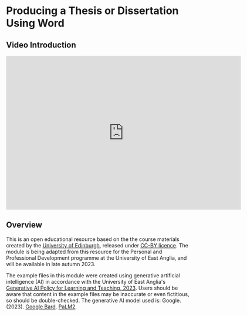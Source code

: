 # Producing a Thesis or Dissertation Using Word
## Video Introduction
<iframe height="420" width="640" allowfullscreen frameborder=0 src="https://echo360.org.uk/public/media/c8d1e1e9-c6c7-4106-a832-f5c3e69b6c58?autoplay=false&automute=false"></iframe>

## Overview
This is an open educational resource based on the the course materials created by the [University of Edinburgh](https://open.ed.ac.uk/producing-a-thesis-or-dissertation-using-word/), released under [CC-BY licence](https://creativecommons.org/licenses/by/4.0/). The module is being adapted from this resource for the Personal and Professional Development programme at the University of East Anglia, and will be available in late autumn 2023.

The example files in this module were created using generative artificial intelligence (AI) in accordance with the University of East Anglia's [Generative AI Policy for Learning and Teaching, 2023](https://www.uea.ac.uk/documents/37663/9797699/Generative+AI+Policy+for+Teaching+and+Learning.pdf/2572b0fd-cd3d-5162-e13a-652c13bc9c3c?t=1698920940566). Users should be aware that content in the example files may be inaccurate or even fictitious, so should be double-checked. The generative AI model used is: Google. (2023). [Google Bard](https://bard.google.com/chat). [PaLM2](https://ai.google/discover/palm2).
